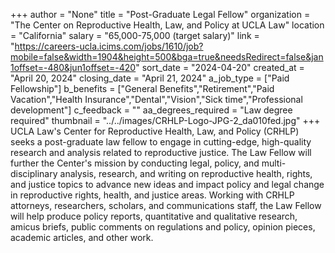 +++
author = "None"
title = "Post-Graduate Legal Fellow"
organization = "The Center on Reproductive Health, Law, and Policy at UCLA Law"
location = "California"
salary = "65,000-75,000 (target salary)"
link = "https://careers-ucla.icims.com/jobs/1610/job?mobile=false&width=1904&height=500&bga=true&needsRedirect=false&jan1offset=-480&jun1offset=-420"
sort_date = "2024-04-20"
created_at = "April 20, 2024"
closing_date = "April 21, 2024"
a_job_type = ["Paid Fellowship"]
b_benefits = ["General Benefits","Retirement","Paid Vacation","Health Insurance","Dental","Vision","Sick time","Professional development"]
c_feedback = ""
aa_degrees_required = "Law degree required"
thumbnail = "../../images/CRHLP-Logo-JPG-2_da010fed.jpg"
+++
UCLA Law's Center for Reproductive Health, Law, and Policy (CRHLP) seeks a post-graduate law fellow to engage in cutting-edge, high-quality research and analysis related to reproductive justice. The Law Fellow will further the Center's mission by conducting legal, policy, and multi-disciplinary analysis, research, and writing on reproductive health, rights, and justice topics to advance new ideas and impact policy and legal change in reproductive rights, health, and justice areas. Working with CRHLP attorneys, researchers, scholars, and communications staff, the Law Fellow will help produce policy reports, quantitative and qualitative research, amicus briefs, public comments on regulations and policy, opinion pieces, academic articles, and other work. 